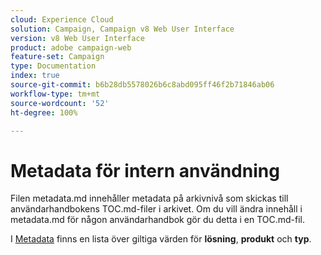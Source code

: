 ```yaml
---
cloud: Experience Cloud
solution: Campaign, Campaign v8 Web User Interface
version: v8 Web User Interface
product: adobe campaign-web
feature-set: Campaign
type: Documentation
index: true
source-git-commit: b6b28db5578026b6c8abd095ff46f2b71846ab06
workflow-type: tm+mt
source-wordcount: '52'
ht-degree: 100%

---
```



# Metadata för intern användning

Filen metadata.md innehåller metadata på arkivnivå som skickas till användarhandbokens TOC.md-filer i arkivet. Om du vill ändra innehåll i metadata.md för någon användarhandbok gör du detta i en TOC.md-fil.

I [Metadata](https://experienceleague.adobe.com/docs/authoring-guide-exl/using/editing/user-guide-setup/metadata.html?lang=sv) finns en lista över giltiga värden för **lösning**, **produkt** och **typ**.
